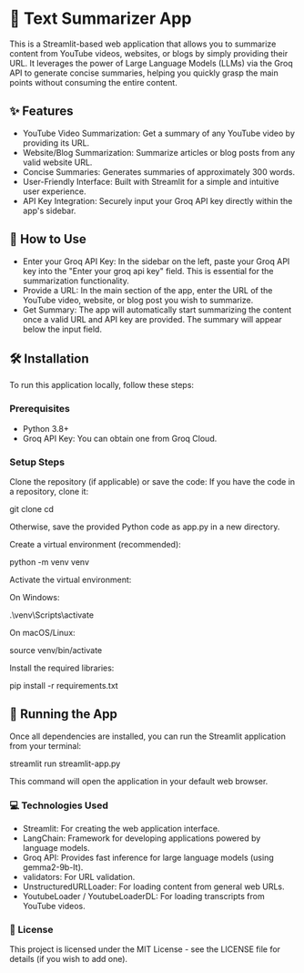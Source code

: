 # 📃 Text Summarizer App
This is a Streamlit-based web application that allows you to summarize content from YouTube videos, websites, or blogs by simply providing their URL. It leverages the power of Large Language Models (LLMs) via the Groq API to generate concise summaries, helping you quickly grasp the main points without consuming the entire content.

## ✨ Features
- YouTube Video Summarization: Get a summary of any YouTube video by providing its URL.
- Website/Blog Summarization: Summarize articles or blog posts from any valid website URL.
- Concise Summaries: Generates summaries of approximately 300 words.
- User-Friendly Interface: Built with Streamlit for a simple and intuitive user experience.
- API Key Integration: Securely input your Groq API key directly within the app's sidebar.

## 🚀 How to Use
- Enter your Groq API Key: In the sidebar on the left, paste your Groq API key into the "Enter your groq api key" field. This is essential for the summarization functionality.
- Provide a URL: In the main section of the app, enter the URL of the YouTube video, website, or blog post you wish to summarize.
- Get Summary: The app will automatically start summarizing the content once a valid URL and API key are provided. The summary will appear below the input field.

## 🛠️ Installation
To run this application locally, follow these steps:

###  Prerequisites
- Python 3.8+
- Groq API Key: You can obtain one from Groq Cloud.

### Setup Steps
Clone the repository (if applicable) or save the code:
If you have the code in a repository, clone it:

git clone <your-repo-url>
cd <your-repo-name>

Otherwise, save the provided Python code as app.py in a new directory.

Create a virtual environment (recommended):

python -m venv venv

Activate the virtual environment:

On Windows:

.\venv\Scripts\activate

On macOS/Linux:

source venv/bin/activate

Install the required libraries:

pip install -r requirements.txt

## 🏃 Running the App
Once all dependencies are installed, you can run the Streamlit application from your terminal:

streamlit run streamlit-app.py

This command will open the application in your default web browser.

### 💻 Technologies Used
- Streamlit: For creating the web application interface.
- LangChain: Framework for developing applications powered by language models.
- Groq API: Provides fast inference for large language models (using gemma2-9b-It).
- validators: For URL validation.
- UnstructuredURLLoader: For loading content from general web URLs.
- YoutubeLoader / YoutubeLoaderDL: For loading transcripts from YouTube videos.

### 📄 License
This project is licensed under the MIT License - see the LICENSE file for details (if you wish to add one).